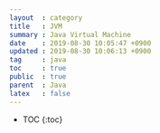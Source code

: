 ```yaml
---
layout  : category
title   : JVM
summary : Java Virtual Machine
date    : 2019-08-30 10:05:47 +0900
updated : 2019-08-30 10:06:13 +0900
tag     : java
toc     : true
public  : true
parent  : Java
latex   : false
---
```

* TOC
{:toc}

# 
